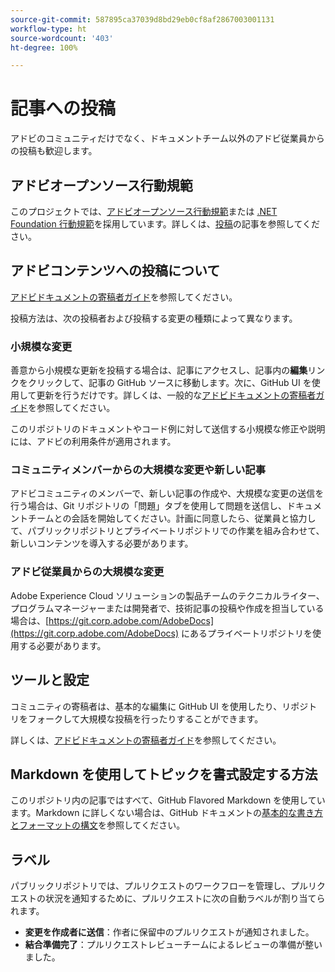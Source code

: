 ```yaml
---
source-git-commit: 587895ca37039d8bd29eb0cf8af2867003001131
workflow-type: ht
source-wordcount: '403'
ht-degree: 100%

---
```

# 記事への投稿

アドビのコミュニティだけでなく、ドキュメントチーム以外のアドビ従業員からの投稿も歓迎します。

## アドビオープンソース行動規範


このプロジェクトでは、[アドビオープンソース行動規範](code-of-conduct.md)または [.NET Foundation 行動規範](https://dotnetfoundation.org/code-of-conduct)を採用しています。詳しくは、[投稿](contributing.md)の記事を参照してください。

## アドビコンテンツへの投稿について

[アドビドキュメントの寄稿者ガイド](https://experienceleague.adobe.com/docs/contributor/contributor-guide/introduction.html?lang=ja)を参照してください。

投稿方法は、次の投稿者および投稿する変更の種類によって異なります。

### 小規模な変更

善意から小規模な更新を投稿する場合は、記事にアクセスし、記事内の&#x200B;**編集**&#x200B;リンクをクリックして、記事の GitHub ソースに移動します。次に、GitHub UI を使用して更新を行うだけです。詳しくは、一般的な[アドビドキュメントの寄稿者ガイド](https://experienceleague.adobe.com/docs/contributor/contributor-guide/introduction.html?lang=ja)を参照してください。

このリポジトリのドキュメントやコード例に対して送信する小規模な修正や説明には、アドビの利用条件が適用されます。

### コミュニティメンバーからの大規模な変更や新しい記事

アドビコミュニティのメンバーで、新しい記事の作成や、大規模な変更の送信を行う場合は、Git リポジトリの「問題」タブを使用して問題を送信し、ドキュメントチームとの会話を開始してください。計画に同意したら、従業員と協力して、パブリックリポジトリとプライベートリポジトリでの作業を組み合わせて、新しいコンテンツを導入する必要があります。

<!--
If you submit a pull request with significant changes to documentation and code examples, you'll see a message in the pull request asking you to submit an online contribution license agreement (CLA). We need you to complete the online form before we can review your pull request.
-->

### アドビ従業員からの大規模な変更

Adobe Experience Cloud ソリューションの製品チームのテクニカルライター、プログラムマネージャーまたは開発者で、技術記事の投稿や作成を担当している場合は、[https://git.corp.adobe.com/AdobeDocs](https://git.corp.adobe.com/AdobeDocs) にあるプライベートリポジトリを使用する必要があります。<!--Employees from other parts of the Adobe world should use the public repo for minor updates.-->

## ツールと設定

コミュニティの寄稿者は、基本的な編集に GitHub UI を使用したり、リポジトリをフォークして大規模な投稿を行ったりすることができます。

詳しくは、[アドビドキュメントの寄稿者ガイド](https://experienceleague.adobe.com/docs/contributor/contributor-guide/introduction.html?lang=ja)を参照してください。

## Markdown を使用してトピックを書式設定する方法

このリポジトリ内の記事ではすべて、GitHub Flavored Markdown を使用しています。Markdown に詳しくない場合は、GitHub ドキュメントの[基本的な書き方とフォーマットの構文](https://docs.github.com/ja/get-started/writing-on-github/getting-started-with-writing-and-formatting-on-github/basic-writing-and-formatting-syntax)を参照してください。

## ラベル

パブリックリポジトリでは、プルリクエストのワークフローを管理し、プルリクエストの状況を通知するために、プルリクエストに次の自動ラベルが割り当てられます。

* **変更を作成者に送信**：作者に保留中のプルリクエストが通知されました。
* **結合準備完了**：プルリクエストレビューチームによるレビューの準備が整いました。
